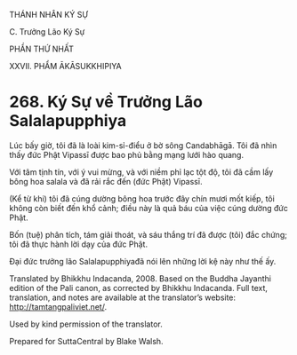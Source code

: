 THÁNH NHÂN KÝ SỰ

C. Trưởng Lão Ký Sự

PHẦN THỨ NHẤT

XXVII. PHẨM ĀKĀSUKKHIPIYA

# 268\. Ký Sự về Trưởng Lão Salalapupphiya

Lúc bấy giờ, tôi đã là loài kim-sỉ-điểu ở bờ sông Candabhāgā. Tôi đã nhìn thấy đức Phật Vipassī được bao phủ bằng mạng lưới hào quang.

Với tâm tịnh tín, với ý vui mừng, và với niềm phỉ lạc tột độ, tôi đã cầm lấy bông hoa salala và đã rải rắc đến (đức Phật) Vipassī.

(Kể từ khi) tôi đã cúng dường bông hoa trước đây chín mươi mốt kiếp, tôi không còn biết đến khổ cảnh; điều này là quả báu của việc cúng dường đức Phật.

Bốn (tuệ) phân tích, tám giải thoát, và sáu thắng trí đã được (tôi) đắc chứng; tôi đã thực hành lời dạy của đức Phật.

Đại đức trưởng lão Salalapupphiyađã nói lên những lời kệ này như thế ấy.

Translated by Bhikkhu Indacanda, 2008. Based on the Buddha Jayanthi edition of the Pali canon, as corrected by Bhikkhu Indacanda. Full text, translation, and notes are available at the translator’s website: http://tamtangpaliviet.net/.

Used by kind permission of the translator.

Prepared for SuttaCentral by Blake Walsh.